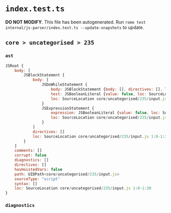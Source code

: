 # `index.test.ts`

**DO NOT MODIFY**. This file has been autogenerated. Run `rome test internal/js-parser/index.test.ts --update-snapshots` to update.

## `core > uncategorised > 235`

### `ast`

```javascript
JSRoot {
	body: [
		JSBlockStatement {
			body: [
				JSDoWhileStatement {
					body: JSBlockStatement {body: [], directives: [], loc: SourceLocation core/uncategorised/235/input.js 1:5-1:8}
					test: JSBooleanLiteral {value: false, loc: SourceLocation core/uncategorised/235/input.js 1:16-1:21}
					loc: SourceLocation core/uncategorised/235/input.js 1:2-1:23
				}
				JSExpressionStatement {
					expression: JSBooleanLiteral {value: false, loc: SourceLocation core/uncategorised/235/input.js 1:23-1:28}
					loc: SourceLocation core/uncategorised/235/input.js 1:23-1:28
				}
			]
			directives: []
			loc: SourceLocation core/uncategorised/235/input.js 1:0-1:30
		}
	]
	comments: []
	corrupt: false
	diagnostics: []
	directives: []
	hasHoistedVars: false
	path: UIDPath<core/uncategorised/235/input.js>
	sourceType: "script"
	syntax: []
	loc: SourceLocation core/uncategorised/235/input.js 1:0-1:30
}
```

### `diagnostics`

```

```
